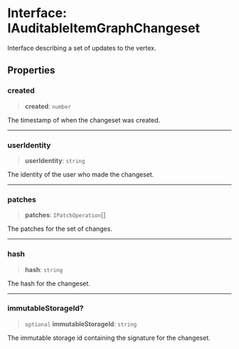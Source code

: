 # Interface: IAuditableItemGraphChangeset

Interface describing a set of updates to the vertex.

## Properties

### created

> **created**: `number`

The timestamp of when the changeset was created.

***

### userIdentity

> **userIdentity**: `string`

The identity of the user who made the changeset.

***

### patches

> **patches**: `IPatchOperation`[]

The patches for the set of changes.

***

### hash

> **hash**: `string`

The hash for the changeset.

***

### immutableStorageId?

> `optional` **immutableStorageId**: `string`

The immutable storage id containing the signature for the changeset.
